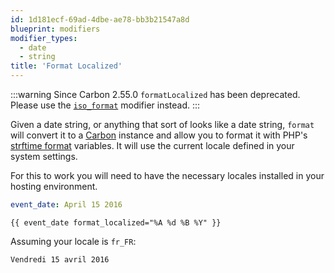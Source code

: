 ```yaml
---
id: 1d181ecf-69ad-4dbe-ae78-bb3b21547a8d
blueprint: modifiers
modifier_types:
  - date
  - string
title: 'Format Localized'
---
```

:::warning
Since Carbon 2.55.0 `formatLocalized` has been deprecated. Please use the [`iso_format`](/modifiers/iso_format) modifier instead.
:::

Given a date string, or anything that sort of looks like a date string, `format` will convert it to a [Carbon][carbon] instance and allow you to format it with PHP's [strftime format][strftime] variables. It will use the current locale defined in your system settings.

For this to work you will need to have the necessary locales installed in your hosting environment.

```yaml
event_date: April 15 2016
```

```
{{ event_date format_localized="%A %d %B %Y" }}
```

Assuming your locale is `fr_FR`:

```html
Vendredi 15 avril 2016
```

[carbon]: http://carbon.nesbot.com
[strftime]: http://php.net/strftime
